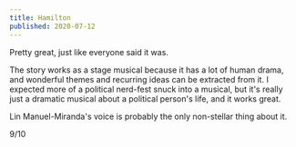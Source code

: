```yaml
---
title: Hamilton
published: 2020-07-12
---
```


Pretty great, just like everyone said it was.

The story works as a stage musical because it has a lot of human drama, and wonderful themes and recurring ideas can be extracted from it. I expected more of a political nerd-fest snuck into a musical, but it's really just a dramatic musical about a political person's life, and it works great.

Lin Manuel-Miranda's voice is probably the only non-stellar thing about it.

9/10
